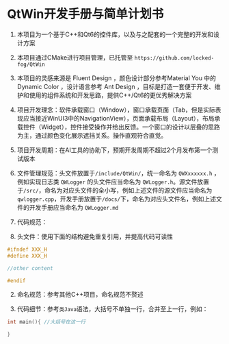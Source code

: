# QtWin开发手册与简单计划书

1. 本项目为一个基于C++和Qt6的控件库，以及与之配套的一个完整的开发和设计方案

2. 本项目通过CMake进行项目管理，已托管至 `https://github.com/locked-fog/QtWin`

3. 本项目的灵感来源是 Fluent Design ，颜色设计部分参考Material You 中的 Dynamic Color ，设计语言参考 Ant Design ，目标是打造一套便于开发、维护和使用的组件系统和开发思路，提供C++/Qt6的更优秀解决方案

4. 项目开发理念：软件承载窗口（Window），窗口承载页面（Tab，但是实际表现应当接近WinUI3中的NavigationView），页面承载布局（Layout），布局承载控件（Widget），控件接受操作并给出反馈。一个窗口的设计以层叠的思路为主，通过颜色变化展示遮挡关系。操作直观符合直觉。

5. 项目开发周期：在AI工具的协助下，预期开发周期不超过2个月发布第一个测试版本

6. 文件管理规范：头文件放置于`/include/QtWin/`，统一命名为 `QWXxxxxxx.h` ，例如实现日志类 `QWLogger` 的头文件应当命名为 `QWLogger.h`。源文件放置于`/src/`，命名为对应头文件的全小写，例如上述文件的源文件应当命名为 `qwlogger.cpp`，开发手册放置于`/docs/`下，命名为对应头文件名，例如上述文件的开发手册应当命名为 `QWLogger.md`

7. 代码规范：
  1. 头文件：使用下面的结构避免重复引用，并提高代码可读性
  ```cpp
  #ifndef XXX_H
  #define XXX_H

  //other content

  #endif
  ```
  2. 命名规范：参考其他C++项目，命名规范不赘述

  3. 代码细节：参考`类Java`语法，大括号不单独一行，合并至上一行，例如：

  ```cpp
  int main(){ //大括号在这一行

  }
  ```